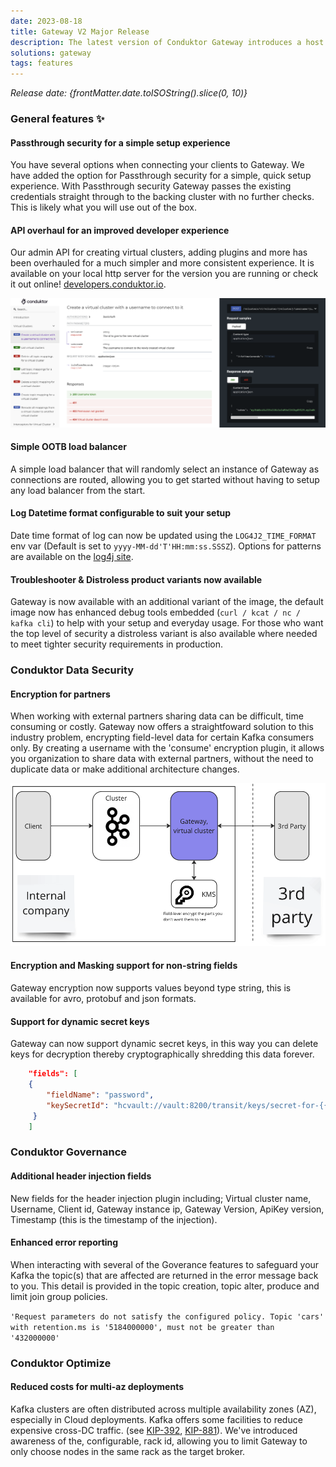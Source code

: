 ```yaml
---
date: 2023-08-18
title: Gateway V2 Major Release
description: The latest version of Conduktor Gateway introduces a host of new featuress & fixes improvements from V1. Including an overhauled API experience, additional encryption features and onboarding enhancements!
solutions: gateway
tags: features
---
```


*Release date: {frontMatter.date.toISOString().slice(0, 10)}*

### General features ✨

#### Passthrough security for a simple setup experience

You have several options when connecting your clients to Gateway. We have added the option for Passthrough security for a simple, quick setup experience. With Passthrough security Gateway passes the existing credentials straight through to the backing cluster with no further checks. This is likely what you will use out of the box.

#### API overhaul for an improved developer experience

Our admin API for creating virtual clusters, adding plugins and more has been overhauled for a much simpler and more consistent experience. It is available on your local http server for the version you are running or check it out online! [developers.conduktor.io](https://developers.conduktor.io/).

![api-doc-online](/images/changelog/gateway/v2.0.0/api-doc-online.png)

#### Simple OOTB load balancer

A simple load balancer that will randomly select an instance of Gateway as connections are routed, allowing you to get started without having to setup any load balancer from the start.

#### Log Datetime format configurable to suit your setup

Date time format of log can now be updated using the `LOG4J2_TIME_FORMAT` env var (Default is set to `yyyy-MM-dd'T'HH:mm:ss.SSSZ`). Options for patterns are available on the [log4j site](https://logging.apache.org/log4j/2.x/manual/layouts.html#PatternDate).

#### Troubleshooter & Distroless product variants now available

Gateway is now available with an additional variant of the image, the default image now has enhanced debug tools embedded (`curl / kcat / nc / kafka cli`) to help with your setup and everyday usage. For those who want the top level of security a distroless variant is also available where needed to meet tighter security requirements in production.

### Conduktor Data Security

#### Encryption for partners

When working with external partners sharing data can be difficult, time consuming or costly. Gateway now offers a straightfoward solution to this industry problem, encrypting field-level data for certain Kafka consumers only. By creating a username with the 'consume' encryption plugin, it allows you organization to share data with external partners, without the need to duplicate data or make additional architecture changes.

![3rd-party-encryption-miro.png](/images/changelog/gateway/v2.0.0/3rd-party-encryption-miro.png)

#### Encryption and Masking support for non-string fields

Gateway encryption now supports values beyond type string, this is available for avro, protobuf and json formats.

#### Support for dynamic secret keys

Gateway can now support dynamic secret keys, in this way you can delete keys for decryption thereby cryptographically shredding this data forever.

```json
    "fields": [
    {
        "fieldName": "password",
        "keySecretId": "hcvault://vault:8200/transit/keys/secret-for-{{record.value.name}}"
     }
    ]
```

### Conduktor Governance

#### Additional header injection fields

New fields for the header injection plugin including; Virtual cluster name, Username, Client id, Gateway instance ip, Gateway Version, ApiKey version, Timestamp (this is the timestamp of the injection).

#### Enhanced error reporting

When interacting with several of the Goverance features to safeguard your Kafka the topic(s) that are affected are returned in the error message back to you. This detail is provided in the topic creation, topic alter, produce and limit join group policies.

`'Request parameters do not satisfy the configured policy. Topic 'cars' with retention.ms is '5184000000', must not be greater than '432000000'`

### Conduktor Optimize

#### Reduced costs for multi-az deployments

Kafka clusters are often distributed across multiple availability zones (AZ), especially in Cloud deployments. Kafka offers some facilities to reduce expensive cross-DC traffic. (see [KIP-392](https://cwiki.apache.org/confluence/display/KAFKA/KIP-392%3A+Allow+consumers+to+fetch+from+closest+replica), [KIP-881](https://cwiki.apache.org/confluence/display/KAFKA/KIP-881%3A+Rack-aware+Partition+Assignment+for+Kafka+Consumers)). We've introduced awareness of the, configurable, rack id, allowing you to limit Gateway to only choose nodes in the same rack as the target broker.

